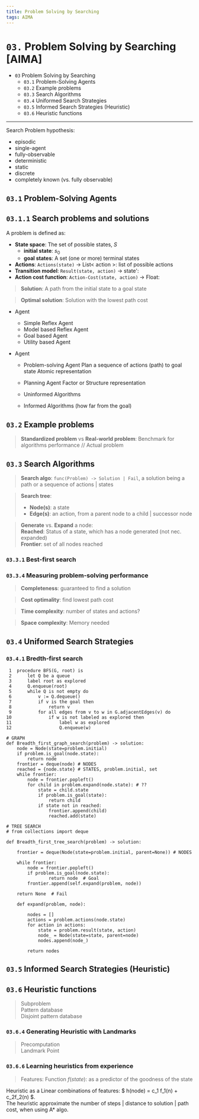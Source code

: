 ```yaml
---
title: Problem Solving by Searching
tags: AIMA
---
```


# `03.` Problem Solving by Searching [AIMA]

- `03` Problem Solving by Searching  
    * `03.1` Problem-Solving Agents
    * `03.2` Example problems
    * `03.3` Search Algorithms
    * `03.4` Uniformed Search Strategies
    * `03.5` Informed Search Strategies (Heuristic)
    * `03.6` Heuristic functions

---

Search Problem hypothesis: 
* episodic
* single-agent
* fully-observable
* deterministic
* static
* discrete
* completely known (vs. fully observable)

## `03.1` Problem-Solving Agents


## `03.1.1` Search problems and solutions

A problem is defined as:
* __State space__: The set of possible states, $S$
    * __initial state__: $s_0$
    * __goal states__: A set (one or more) terminal states
* __Actions__: `Actions(state)` -> List< action >: list of possible actions
* __Transition model__: `Result(state, action)` -> state': 
* __Action cost function__: `Action-Cost(state, action)` -> Float:

> __Solution__: A path from the initial state to a goal state

> __Optimal solution__: Solution with the lowest path cost



* Agent
    * Simple Reflex Agent
    * Model based Reflex Agent
    * Goal based Agent
    * Utility based Agent

* Agent
    * Problem-solving Agent
    Plan a sequence of actions (path) to goal state
    Atomic representation
    * Planning Agent
    Factor or Structure representation

    * Uninformed Algorithms
    * Informed Algorithms (how far from the goal)

## `03.2` Example problems

> __Standardized problem__ vs __Real-world problem__: Benchmark for algorithms performance // Actual problem

## `03.3` Search Algorithms

> __Search algo__: `func(Problem) -> Solution | Fail`, a solution being a path or a sequence of actions | states

> __Search tree__:  
> * __Node(s)__: a state
> * __Edge(s)__: an action, from a parent node to a child | successor node

> __Generate__ vs. __Expand__ a node:   
> __Reached__: Status of a state, which has a node generated (not nec. expanded)  
> __Frontier__: set of all nodes reached 

### `03.3.1` Best-first search


### `03.3.4` Measuring problem-solving performance

> __Completeness__: guaranteed to find a solution

> __Cost optimality__: find lowest path cost

> __Time complexity__: number of states and actions?

> __Space complexity__: Memory needed

## `03.4` Uniformed Search Strategies

### `03.4.1` Bredth-first search

```
 1  procedure BFS(G, root) is
 2      let Q be a queue
 3      label root as explored
 4      Q.enqueue(root)
 5      while Q is not empty do
 6          v := Q.dequeue()
 7          if v is the goal then
 8              return v
 9          for all edges from v to w in G.adjacentEdges(v) do
10              if w is not labeled as explored then
11                  label w as explored
12                  Q.enqueue(w)
```

```
# GRAPH
def Breadth_first_graph_search(problem) -> solution:
    node = Node(state=problem.initial)
    if problem.is_goal(node.state):
        return node
    frontier = deque(node) # NODES
    reached = {node.state} # STATES, problem.initial, set
    while frontier:
        node = frontier.popleft()
        for child in problem.expand(node.state): # ??
            state = child.state
            if problem.is_goal(state):
                return child
            if state not in reached:
                frontier.append(child)
                reached.add(state)
```

```
# TREE SEARCH
# from collections import deque

def Breadth_first_tree_search(problem) -> solution:

    frontier = deque(Node(state=problem.initial, parent=None)) # NODES

    while frontier:
        node = frontier.popleft()
        if problem.is_goal(node.state):
                return node  # Goal
        frontier.append(self.expand(problem, node))

    return None  # Fail

    def expand(problem, node):

        nodes = []
        actions = problem.actions(node.state)
        for action in actions:
            state = problem.result(state, action)
            node_ = Node(state=state, parent=node)
            nodes.append(node_)

        return nodes

```


## `03.5` Informed Search Strategies (Heuristic)

## `03.6` Heuristic functions

> Subproblem  
> Pattern database  
> Disjoint pattern database  

### `03.6.4` Generating Heuristic with Landmarks

> Precomputation  
> Landmark Point

### `03.6.6` Learning heuristics from experience

> Features: Function $f(state)$: as a predictor of the goodness of the state

Heuristic as a Linear combinations of features: $ h(node) = c_1 f_1(n) + c_2f_2(n) $.  
The heuristic approximate the number of steps | distance to solution | path cost, when using A* algo.

